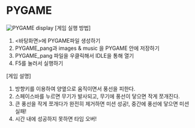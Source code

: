 # PYGAME
![PYGAME display](https://user-images.githubusercontent.com/67728547/86342438-93415180-bc92-11ea-8098-39307ed5df4b.jpg)
[게임 실행 방법]
1. <바탕화면>에 PYGAME파일 생성하기
2. PYGAME_pang과 images & music 을 PYGAME 안에 저장하기
3. PYGAME_pang 파일을 우클릭해서 IDLE을 통해 열기
4. F5를 눌러서 실행하기

[게임 설명]
1. 방향키를 이용하여 양옆으로 움직이면서 풍선을 피한다.
2. 스페이스바를 누르면 무기가 발사되고, 무기에 풍선이 닿으면 작게 쪼개진다.
3. 큰 풍선을 작게 쪼개다가 완전히 제거하면 미션 성공!, 중간에 풍선에 닿으면 미션 실패!
4. 시간 내에 성공하지 못하면 타임 오버!
